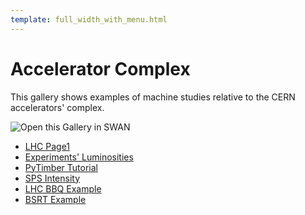 ```yaml
---
template: full_width_with_menu.html
---
```


# Accelerator Complex

<script src="../script.js"></script>
<link rel="stylesheet" href="../styles.css">

This gallery shows examples of machine studies relative to the CERN accelerators' complex.

<img class="open_in_swan" data-path="accelerator_complex" alt="Open this Gallery in SWAN" src="https://swanserver.web.cern.ch/swanserver/images/badge_swan_white_150.png" onclick ="openInSWAN(accelerator_complex)">

* [LHC Page1](accelerator_complex/examples/LHC_Page1.ipynb)
* [Experiments' Luminosities](accelerator_complex/examples/LHC_Luminosities.ipynb)
* [PyTimber Tutorial](accelerator_complex/examples/PyTimber_Tutorial.ipynb)
* [SPS Intensity](accelerator_complex/examples/SPS_Intensity.ipynb)
* [LHC BBQ Example](accelerator_complex/examples/LHC_BBQ_Example.ipynb)
* [BSRT Example](accelerator_complex/examples/BSRTExample.ipynb)

[gallery_url]:https://cern.ch/swanserver/cgi-bin/go/?projurl=https://github.com/rdemaria/pytimber.git

